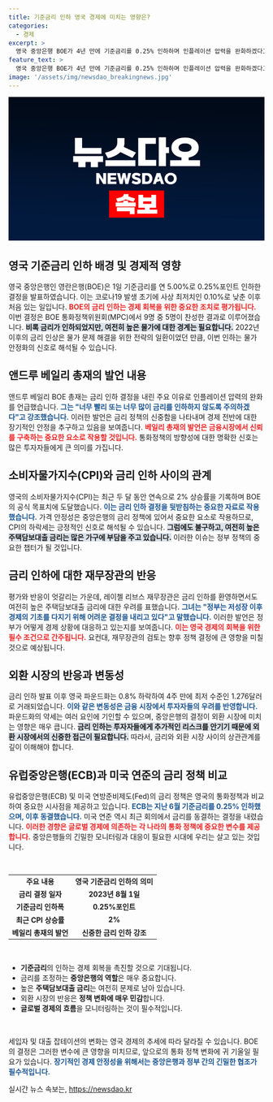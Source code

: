 ```yaml
---
title: 기준금리 인하 영국 경제에 미치는 영향은?
categories:
  - 경제
excerpt: >
  영국 중앙은행 BOE가 4년 만에 기준금리를 0.25% 인하하며 인플레이션 압력을 완화하겠다고 밝혔다. 총재는 신중한 접근이 필요하다고 경고하며, 여전히 많은 가구가 높은 대출 금리에 어려움을 겪고 있다고 전했다.
feature_text: >
  영국 중앙은행 BOE가 4년 만에 기준금리를 0.25% 인하하며 인플레이션 압력을 완화하겠다고 밝혔다. 총재는 신중한 접근이 필요하다고 경고하며, 여전히 많은 가구가 높은 대출 금리에 어려움을 겪고 있다고 전했다.
image: '/assets/img/newsdao_breakingnews.jpg'
---
```


<p><img src="/assets/img/newsdao_breakingnews.jpg" alt="koreaapp 속보" /></p>

<h2 data-ke-size="size26">영국 기준금리 인하 배경 및 경제적 영향</h2>

<p data-ke-size="size16">영국 중앙은행인 영란은행(BOE)은 1일 기준금리를 연 5.00%로 0.25%포인트 인하한 결정을 발표하였습니다. 이는 코로나19 발생 초기에 사상 최저치인 0.10%로 낮춘 이후 처음 있는 일입니다. <b><span style="color: #ee2323;">BOE의 금리 인하는 경제 회복을 위한 중요한 조치로 평가됩니다.</span></b> 이번 결정은 BOE 통화정책위원회(MPC)에서 9명 중 5명이 찬성한 결과로 이루어졌습니다. <b><span style="background-color: #21538527;">비록 금리가 인하되었지만, 여전히 높은 물가에 대한 경계는 필요합니다.</span></b> 2022년 이후의 금리 인상은 물가 문제 해결을 위한 전략의 일환이었던 만큼, 이번 인하는 물가 안정화의 신호로 해석될 수 있습니다.</p>

<h2 data-ke-size="size26">앤드루 베일리 총재의 발언 내용</h2>

<p data-ke-size="size16">앤드루 베일리 BOE 총재는 금리 인하 결정을 내린 주요 이유로 인플레이션 압력의 완화를 언급했습니다. <b><span style="color: #1a5490;">그는 "너무 빨리 또는 너무 많이 금리를 인하하지 않도록 주의하겠다"고 강조했습니다.</span></b> 이러한 발언은 금리 정책의 신중함을 나타내며 경제 전반에 대한 장기적인 안정을 추구하고 있음을 보여줍니다. <b><span style="color: #ee2323;">베일리 총재의 발언은 금융시장에서 신뢰를 구축하는 중요한 요소로 작용할 것입니다.</span></b> 통화정책의 방향성에 대한 명확한 신호는 많은 투자자들에게 큰 의미를 가집니다.</p>

<h2 data-ke-size="size26">소비자물가지수(CPI)와 금리 인하 사이의 관계</h2>

<p data-ke-size="size16">영국의 소비자물가지수(CPI)는 최근 두 달 동안 연속으로 2% 상승률을 기록하며 BOE의 공식 목표치에 도달했습니다. <b><span style="color: #1a5490;">이는 금리 인하 결정을 뒷받침하는 중요한 자료로 작용했습니다.</span></b> 가격 안정성은 중앙은행의 금리 정책에 있어서 중요한 요소로 작용하므로, CPI의 하락세는 긍정적인 신호로 해석될 수 있습니다. <b><span style="background-color: #21538527;">그럼에도 불구하고, 여전히 높은 주택담보대출 금리는 많은 가구에 부담을 주고 있습니다.</span></b> 이러한 이슈는 정부 정책의 중요한 챕터가 될 것입니다.</p>

<h2 data-ke-size="size26">금리 인하에 대한 재무장관의 반응</h2>

<p data-ke-size="size16">평가와 반응이 엇갈리는 가운데, 레이첼 리브스 재무장관은 금리 인하를 환영하면서도 여전히 높은 주택담보대출 금리에 대한 우려를 표했습니다. <b><span style="color: #1a5490;">그녀는 "정부는 저성장 이후 경제의 기초를 다지기 위해 어려운 결정을 내리고 있다"고 말했습니다.</span></b> 이러한 발언은 정부가 어떻게 경제 상황에 대응하고 있는지를 보여줍니다. <b><span style="color: #ee2323;">이는 영국 경제의 회복을 위한 필수 조건으로 간주됩니다.</span></b> 요컨대, 재무장관의 검토는 향후 정책 결정에 큰 영향을 미칠 것으로 예상됩니다.</p>

<h2 data-ke-size="size26">외환 시장의 반응과 변동성</h2>

<p data-ke-size="size16">금리 인하 발표 이후 영국 파운드화는 0.8% 하락하여 4주 만에 최저 수준인 1.276달러로 거래되었습니다. <b><span style="color: #1a5490;">이와 같은 변동성은 금융 시장에서 투자자들의 우려를 반영합니다.</span></b> 파운드화의 약세는 여러 요인에 기인할 수 있으며, 중앙은행의 결정이 외환 시장에 미치는 영향은 매우 큽니다. <b><span style="background-color: #21538527;">금리 인하는 투자자들에게 추가적인 리스크를 안기기 때문에 외환 시장에서의 신중한 접근이 필요합니다.</span></b> 따라서, 금리와 외환 시장 사이의 상관관계를 깊이 이해해야 합니다.</p>

<h2 data-ke-size="size26">유럽중앙은행(ECB)과 미국 연준의 금리 정책 비교</h2>

<p data-ke-size="size16">유럽중앙은행(ECB) 및 미국 연방준비제도(Fed)의 금리 정책은 영국의 통화정책과 비교하여 중요한 시사점을 제공하고 있습니다. <b><span style="color: #1a5490;">ECB는 지난 6월 기준금리를 0.25% 인하했으며, 이후 동결했습니다.</span></b> 미국 연준 역시 최근 회의에서 금리를 동결하는 결정을 내렸습니다. <b><span style="color: #ee2323;">이러한 경향은 글로벌 경제에 의존하는 각 나라의 통화 정책에 중요한 변수를 제공합니다.</span></b> 중앙은행들의 긴밀한 모니터링과 대응이 필요한 시대에 우리는 살고 있는 것입니다.</p>

<p data-ke-size="size16">&nbsp;</p>

<table style="width: 100%; border-collapse: collapse;">
    <tr>
        <td style="text-align: center; height: 17px;"><b>주요 내용</b></td>
        <td style="text-align: center; height: 17px;"><b>영국 기준금리 인하의 의미</b></td>
    </tr>
    <tr>
        <td style="text-align: center; height: 17px;"><b>금리 결정 일자</b></td>
        <td style="text-align: center; height: 17px;"><b>2023년 8월 1일</b></td>
    </tr>
    <tr>
        <td style="text-align: center; height: 17px;"><b>기준금리 인하폭</b></td>
        <td style="text-align: center; height: 17px;"><b>0.25%포인트</b></td>
    </tr>
    <tr>
        <td style="text-align: center; height: 17px;"><b>최근 CPI 상승률</b></td>
        <td style="text-align: center; height: 17px;"><b>2%</b></td>
    </tr>
    <tr>
        <td style="text-align: center; height: 17px;"><b>베일리 총재의 발언</b></td>
        <td style="text-align: center; height: 17px;"><b>신중한 금리 인하 강조</b></td>
    </tr>
</table>

<p data-ke-size="size16">&nbsp;</p>

<ul>
    <li><b>기준금리</b>의 인하는 경제 회복을 촉진할 것으로 기대됩니다.</li>
    <li>금리를 조정하는 <b>중앙은행의 역할</b>은 매우 중요합니다.</li>
    <li>높은 <b>주택담보대출 금리</b>는 여전히 문제로 남아 있습니다.</li>
    <li>외환 시장의 반응은 <b>정책 변화에 매우 민감</b>합니다.</li>
    <li><b>글로벌 경제의 흐름</b>을 모니터링하는 것이 필수적입니다.</li>
</ul>

<p data-ke-size="size16">&nbsp;</p>

<p>세입자 및 대출 잡테이션의 변화는 영국 경제의 추세에 따라 달라질 수 있습니다. BOE의 결정은 그러한 변수에 큰 영향을 미치므로, 앞으로의 통화 정책 변화에 귀 기울일 필요가 있습니다. <b><span style="color: #1a5490;">장기적인 경제 안정성을 위해서는 중앙은행과 정부 간의 긴밀한 협조가 필수적입니다.</span></b></p>
실시간 뉴스 속보는, <a href="https://newsdao.kr" rel="dofollow">https://newsdao.kr</a>


